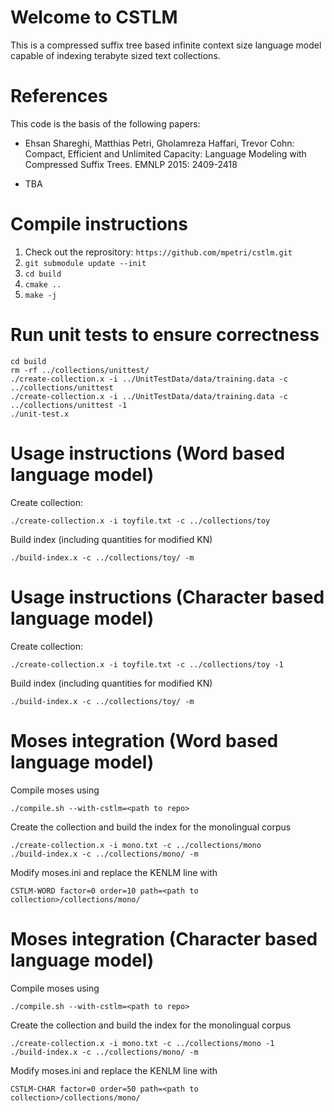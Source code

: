 Welcome to CSTLM
================

This is a compressed suffix tree based infinite context size language model capable of indexing terabyte sized text collections.

# References

This code is the basis of the following papers:

- Ehsan Shareghi, Matthias Petri, Gholamreza Haffari, Trevor Cohn: Compact, Efficient and Unlimited Capacity: Language Modeling with Compressed Suffix Trees. EMNLP 2015: 2409-2418

- TBA

# Compile instructions

1. Check out the reprository: `https://github.com/mpetri/cstlm.git`
2. `git submodule update --init`
3. `cd build`
4. `cmake ..`
5. `make -j`

# Run unit tests to ensure correctness

```
cd build
rm -rf ../collections/unittest/
./create-collection.x -i ../UnitTestData/data/training.data -c ../collections/unittest
./create-collection.x -i ../UnitTestData/data/training.data -c ../collections/unittest -1
./unit-test.x
```

# Usage instructions (Word based language model)

Create collection:

```
./create-collection.x -i toyfile.txt -c ../collections/toy
```

Build index (including quantities for modified KN)

```
./build-index.x -c ../collections/toy/ -m
```

# Usage instructions (Character based language model)

Create collection:

```
./create-collection.x -i toyfile.txt -c ../collections/toy -1
```

Build index (including quantities for modified KN)

```
./build-index.x -c ../collections/toy/ -m
```

# Moses integration  (Word based language model)

Compile moses using

```
./compile.sh --with-cstlm=<path to repo>
```

Create the collection and build the index for the monolingual corpus

```
./create-collection.x -i mono.txt -c ../collections/mono
./build-index.x -c ../collections/mono/ -m

```

Modify moses.ini and replace the KENLM line with

```
CSTLM-WORD factor=0 order=10 path=<path to collection>/collections/mono/
```

# Moses integration  (Character based language model)

Compile moses using

```
./compile.sh --with-cstlm=<path to repo>
```

Create the collection and build the index for the monolingual corpus

```
./create-collection.x -i mono.txt -c ../collections/mono -1
./build-index.x -c ../collections/mono/ -m

```

Modify moses.ini and replace the KENLM line with

```
CSTLM-CHAR factor=0 order=50 path=<path to collection>/collections/mono/
```

